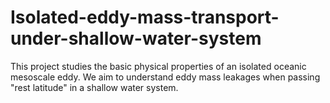 # Isolated-eddy-mass-transport-under-shallow-water-system
This project studies the basic physical properties of an isolated oceanic mesoscale eddy. We aim to understand eddy mass leakages when passing "rest latitude" in a shallow water system.
